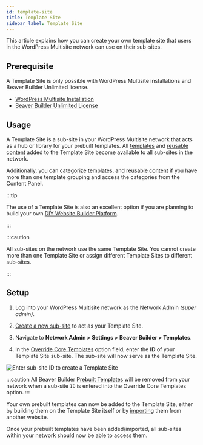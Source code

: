 ```yaml
---
id: template-site
title: Template Site
sidebar_label: Template Site
---
```


This article explains how you can create your own template site that users in the WordPress Multisite network can use on their sub-sites.

## Prerequisite

A Template Site is only possible with WordPress Multisite installations and Beaver Builder Unlimited license.

- [WordPress Multisite Installation](https://wordpress.org/support/article/create-a-network/)
- [Beaver Builder Unlimited License](https://www.wpbeaverbuilder.com/pricing/)

## Usage

A Template Site is a sub-site in your WordPress Multisite network that acts as a hub or library for your prebuilt templates. All [templates](index.md) and [reusable content](layouts/reusable-content/index.md) added to the Template Site become available to all sub-sites in the network.

Additionally, you can categorize [templates](saved-templates.md#categorize-saved-templates), and [reusable content](layouts/reusable-content/index.md) if you have more than one template grouping and access the categories from the Content Panel.

:::tip

The use of a Template Site is also an excellent option if you are planning to build your own [DIY Website Builder Platform](advanced/diy-website-builder-platform.md).

:::

:::caution

All sub-sites on the network use the same Template Site. You cannot create more than one Template Site or assign different Template Sites to different sub-sites.

:::

## Setup

1. Log into your WordPress Multisite network as the Network Admin _(super admin)_.

2. [Create a new sub-site](https://wordpress.org/support/article/network-admin-sites-screen) to act as your Template Site.

3. Navigate to **Network Admin > Settings > Beaver Builder > Templates**.

4. In the [Override Core Templates](settings/templates.md#wordpress-multisite) option field, enter the **ID** of your Template Site sub-site.
   The sub-site will now serve as the Template Site.

![Enter sub-site ID to create a Template Site](/img/beaver-builder/templates--template-site--1.jpg)

:::caution
All Beaver Builder [Prebuilt Templates](prebuilt-templates.md) will be removed from your network when a sub-site `ID` is entered into the Override Core Templates option.
:::

Your own prebuilt templates can now be added to the Template Site, either by building them on the Template Site itself or by [importing](settings/export-import.md) them from another website.

Once your prebuilt templates have been added/imported, all sub-sites within your network should now be able to access them.
